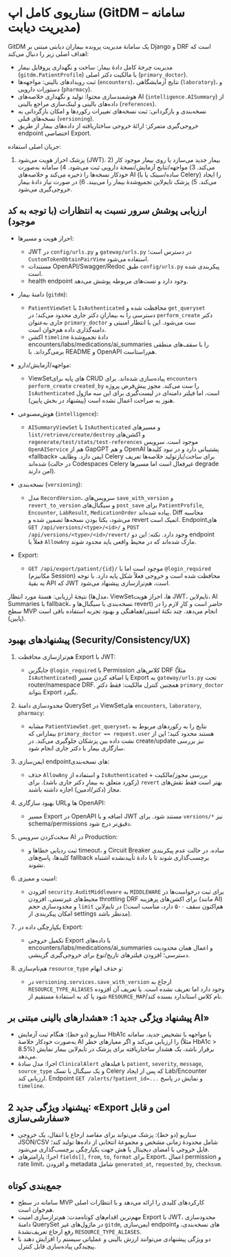 # سناریوی کامل اپ (GitDM – سامانه مدیریت دیابت)

GitDM یک سامانهٔ مدیریت پرونده بیماران دیابتی مبتنی بر Django و DRF است که اهداف اصلی زیر را دنبال می‌کند:

- مدیریت چرخهٔ کامل دادهٔ بیمار: ساخت و نگهداری پروفایل بیمار (`gitdm.PatientProfile`) با مالکیت دکتر اصلی (`primary_doctor`).
- ثبت رویدادهای بالینی: مواجهه‌ها (`encounters`)، نتایج آزمایشگاهی (`laboratory`)، و دستورات دارویی (`pharmacy`).
- هوشمندسازی محتوا: تولید و نگهداری خلاصه‌های AI (`intelligence.AISummary`) از داده‌های بالینی و لینک‌سازی مراجع بالینی (`references`).
- نسخه‌بندی و بازگردانی: ثبت نسخه‌های تغییرات رکوردها و امکان بازگردانی به نسخه‌های قبلی (`versioning`).
- خروجی‌گیری متمرکز: ارائهٔ خروجی ساختاریافته از داده‌های بیمار از طریق endpoint اختصاصی Export.

جریان اصلی استفاده:
1) پزشک احراز هویت می‌شود (JWT). 2) بیمار جدید می‌سازد یا روی بیمار موجود کار می‌کند. 3) مواجهه/نتایج آزمایش/نسخهٔ دارویی ثبت می‌شود. 4) سامانه به‌صورت خودکار نسخه‌ها را ذخیره می‌کند و خلاصه‌های AI (ساده/سینک یا با Celery) را ایجاد می‌کند. 5) پزشک تایم‌لاین تجمیع‌شدهٔ بیمار را می‌بیند. 6) در صورت نیاز دادهٔ بیمار خروجی‌گیری می‌شود.


## ارزیابی پوشش سرور نسبت به انتظارات (با توجه به کد موجود)

- احراز هویت و مسیرها:
  - JWT در `config/urls.py` و `gateway/urls.py` در دسترس است؛ `CustomTokenObtainPairView` استفاده می‌شود.
  - مستندات OpenAPI/Swagger/Redoc طبق `config/urls.py` پیکربندی شده است.
  - health endpoint وجود دارد و تست‌های مربوطه پوشش می‌دهد.

- دامنهٔ بیمار (`gitdm`):
  - `PatientViewSet` با `IsAuthenticated` محافظت شده و `get_queryset` دسترسی را به بیمارانِ دکتر جاری محدود می‌کند؛ در `perform_create` دکتر جاری به‌عنوان `primary_doctor` ست می‌شود. این با انتظار امنیتی و دامنه‌گذاری داده هم‌خوان است.
  - اکشن `timeline` دادهٔ تجمیع‌شدهٔ encounters/labs/medications/ai_summaries را با سقف‌های منطقی برمی‌گرداند. با README و OpenAPI هم‌راستاست.

- مواجهه/آزمایش/دارو:
  - ViewSetهای پایه برای CRUD پیاده‌سازی شده‌اند. برای `encounters` `perform_create` `created_by` را ست می‌کند. مجوز پیش‌فرض پروژه `IsAuthenticated` است، اما فیلتر دامنه‌ای در لیست‌گیری برای این سه ماژول هنوز به صراحت اعمال نشده است (پیشنهاد در بخش پایین).

- هوش‌مصنوعی (`intelligence`):
  - `AISummaryViewSet` با `IsAuthenticated` و مسیرهای `list/retrieve/create/destroy` و اکشن‌های `regenerate/test/stats/test-references` موجود است. سرویس `OpenAIService` هم از GapGPT و هم OpenAI پشتیبانی دارد و در نبود کلیدها «fallback» ایمن دارد. وظایف Celery برای ساخت/بازتولید خلاصه‌ها تعریف شده‌اند (در حالت Codespaces Celery غیرفعال است اما مسیرها degrade امن دارند).

- نسخه‌بندی (`versioning`):
  - مدل `RecordVersion`، سرویس‌های `save_with_version` و `revert_to_version` و سیگنال‌های `post_save` برای `PatientProfile`, `Encounter`, `LabResult`, `MedicationOrder` پیاده شده‌اند. Diff محاسبه می‌شود، یکتا بودن نسخه‌ها تضمین شده و revert اتمیک است. Endpointهای `GET /api/versions/<type>/<id>/` و `POST /api/versions/<type>/<id>/revert/` وجود دارد. نکته: این دو endpoint فعلاً با `AllowAny` مارک شده‌اند که در محیط واقعی باید محدود شوند.

- Export:
  - `GET /api/export/patient/{id}/` موجود است اما با `@login_required` (مکانیزم Session) محافظت شده است و خروجی فعلاً شکل پایه دارد. با توجه به بقیهٔ API که JWT است، هم‌ترازسازی پیشنهاد می‌شود.

نتیجهٔ ارزیابی: هستهٔ مورد انتظار (مدل‌ها، ViewSetها، احراز هویت JWT، تایم‌لاین، AI Summaries با fallback، نسخه‌بندی با سیگنال‌ها و revert) حاضر است و کارِ لازم را در سطح MVP انجام می‌دهد. چند نکتهٔ امنیتی/هماهنگی و بهبود تجربه استفاده باقی است (پایین).


## پیشنهادهای بهبود (Security/Consistency/UX)

1) هم‌ترازسازی محافظت Export با JWT:
   - جایگزین `@login_required` با Permission کلاس‌های DRF (مثلاً `IsAuthenticated`) یا اضافه کردن مسیر Export به `gateway/urls.py` تحت router/namespace DRF. همچنین کنترل مالکیت: فقط دکترِ `primary_doctor` بتواند Export بگیرد.

2) محدودسازی دامنهٔ QuerySet در ViewSetهای `encounters`, `laboratory`, `pharmacy`:
   - مشابه `PatientViewSet.get_queryset`، نتایج را به رکوردهای مربوط به بیمارانی که `primary_doctor == request.user` هستند محدود کنید؛ این از نشت داده بین پزشکان جلوگیری می‌کند. در create/update نیز بررسی سازگاری بیمار با دکتر جاری انجام شود.

3) ایمن‌سازی endpointهای نسخه‌بندی:
   - حذف `AllowAny` و استفاده از `IsAuthenticated` + بررسی مجوز/مالکیت (رکورد متعلق به بیمارِ دکتر جاری باشد). برای `revert` بهتر است فقط نقش‌های مجاز (دکتر/ادمین) اجازه داشته باشند.

4) بهبود سازگاری URLها و OpenAPI:
   - مسیر Export در OpenAPI اضافه و با JWT مستند شود. برای `versions/*` نیز schema/permissions دقیق‌تر درج شود.

5) سخت‌کردن سرویس AI در Production:
   - ثبت ردیابی خطاها و timeout، و Circuit Breaker ساده. در حالت عدم پیکربندی کلیدها، پاسخ‌های fallback برچسب‌گذاری شوند تا با دادهٔ تأییدنشده اشتباه نشوند.

6) امنیت و ممیزی:
   - افزودن `security.AuditMiddleware` به `MIDDLEWARE` برای ثبت درخواست‌ها در محیط‌های غیرتستی. افزودن throttling DRF برای اکشن‌های پرهزینه (مانند AI) و محدودسازی حجم `limit` در تایم‌لاین (هم‌اکنون سقف ۵۰۰ دارد، مناسب است؛ امکان پیکربندی از settings مدنظر باشد).

7) یکپارچگی داده در Export:
   - تکمیل خروجی Export با داده‌های encounters/labs/medications/ai_summaries و اعمال همان محدودیت دسترسی؛ افزودن فیلترهای تاریخ/نوع برای خروجی‌گیری گزینشی.

8) هم‌نام‌سازی `resource_type` و حذف ابهام:
   - در `versioning.services.save_with_version` ارجاع به `RESOURCE_TYPE_ALIASES` وجود دارد اما تعریف نشده است. یا تعریف آن افزوده شود یا کد به استفادهٔ مستقیم از `RESOURCE_MAP`/نام کلاس استاندارد بسنده کند.


## پیشنهاد ویژگی جدید 1: «هشدارهای بالینی مبتنی بر AI»

- سناریو (دو خط): هنگام ثبت آزمایش HbA1c یا مواجهه با تشخیص جدید، سامانه به‌صورت خودکار خلاصهٔ AI را ارزیابی می‌کند و اگر معیارهای خطر (مثلاً HbA1c > 8.5%) برقرار باشد، یک هشدار ساختاریافته برای پزشک در تایم‌لاین بیمار نمایش می‌دهد.
- اجرا: مدل سادهٔ `ClinicalAlert` با فیلدهای `patient`, `severity`, `message`, `source_type` و یک سیگنال یا تسک Celery که پس از ایجاد Lab/Encounter ارزیابی کند. Endpoint `GET /alerts/?patient_id=...` و نمایش در پاسخ `timeline`.


## پیشنهاد ویژگی جدید 2: «Export امن و قابل سفارشی‌سازی»

- سناریو (دو خط): پزشک می‌تواند برای مقاصد ارجاع یا انتقال، یک خروجی JSON/CSV شامل محدودهٔ زمانی مشخص و مجموعهٔ انتخابی از داده‌ها تولید کند؛ فایل خروجی با امضای دیجیتال یا هش جهت یکپارچگی برچسب‌گذاری می‌شود.
- اجرا: پارامترهای `fields[]`, `from`, `to`, `format` برای Export، اعمال permission و rate limit، و افزودن metadata شامل `generated_at`, `requested_by`, `checksum`.


## جمع‌بندی کوتاه

- سامانه در سطح MVP کارکردهای کلیدی را ارائه می‌دهد و با انتظارات اصلی هم‌خوان است.
- مهم‌ترین اقدام‌های کوتاه‌مدت: هم‌ترازسازی امنیت Export با JWT، محدودسازی دامنهٔ QuerySet در ماژول‌های غیر `gitdm`, ایمن‌سازی endpointهای نسخه‌بندی، و رفع ارجاع تعریف‌نشدهٔ `RESOURCE_TYPE_ALIASES`.
- دو ویژگی پیشنهادی می‌توانند ارزش بالینی و عملیاتی سیستم را افزایش دهند با پیچیدگی پیاده‌سازی قابل کنترل.

